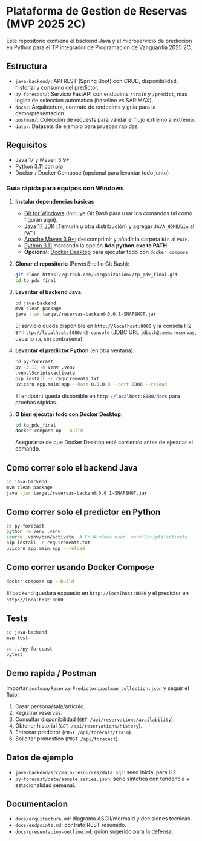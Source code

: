 ﻿# Plataforma de Gestion de Reservas (MVP 2025 2C)

Este repositorio contiene el backend Java y el microservicio de prediccion en Python para el TP integrador de Programacion de Vanguardia 2025 2C.

## Estructura

- `java-backend/`: API REST (Spring Boot) con CRUD, disponibilidad, historial y consumo del predictor.
- `py-forecast/`: Servicio FastAPI con endpoints `/train` y `/predict`, mas logica de seleccion automatica (baseline vs SARIMAX).
- `docs/`: Arquitectura, contrato de endpoints y guia para la demo/presentacion.
- `postman/`: Coleccion de requests para validar el flujo extremo a extremo.
- `data/`: Datasets de ejemplo para pruebas rapidas.

## Requisitos

- Java 17 y Maven 3.9+
- Python 3.11 con pip
- Docker / Docker Compose (opcional para levantar todo junto)

### Guía rápida para equipos con Windows

1. **Instalar dependencias básicas**
   - [Git for Windows](https://git-scm.com/download/win) (incluye Git Bash para usar los comandos tal como figuran aquí).
   - [Java 17 JDK](https://adoptium.net/) (Temurin u otra distribución) y agregar `JAVA_HOME`/`bin` al `PATH`.
   - [Apache Maven 3.9+](https://maven.apache.org/download.cgi); descomprimir y añadir la carpeta `bin` al `PATH`.
   - [Python 3.11](https://www.python.org/downloads/windows/) marcando la opción **Add python.exe to PATH**.
   - **Opcional:** [Docker Desktop](https://www.docker.com/products/docker-desktop/) para ejecutar todo con `docker compose`.

2. **Clonar el repositorio** (PowerShell o Git Bash):
   ```bash
   git clone https://github.com/<organizacion>/tp_pdv_final.git
   cd tp_pdv_final
   ```

3. **Levantar el backend Java**:
   ```bash
   cd java-backend
   mvn clean package
   java -jar target/reservas-backend-0.0.1-SNAPSHOT.jar
   ```
   El servicio queda disponible en `http://localhost:8080` y la consola H2 en `http://localhost:8080/h2-console` (JDBC URL `jdbc:h2:mem:reservas`, usuario `sa`, sin contraseña).

4. **Levantar el predictor Python** (en otra ventana):
   ```bash
   cd py-forecast
   py -3.11 -m venv .venv
   .venv\Scripts\activate
   pip install -r requirements.txt
   uvicorn app.main:app --host 0.0.0.0 --port 8000 --reload
   ```
   El endpoint queda disponible en `http://localhost:8000/docs` para pruebas rápidas.

5. **O bien ejecutar todo con Docker Desktop**:
   ```bash
   cd tp_pdv_final
   docker compose up --build
   ```
   Asegurarse de que Docker Desktop esté corriendo antes de ejecutar el comando.

## Como correr solo el backend Java

```bash
cd java-backend
mvn clean package
java -jar target/reservas-backend-0.0.1-SNAPSHOT.jar
```

## Como correr solo el predictor en Python

```bash
cd py-forecast
python -m venv .venv
source .venv/bin/activate  # En Windows usar .venv\Scripts\activate
pip install -r requirements.txt
uvicorn app.main:app --reload
```

## Como correr usando Docker Compose

```bash
docker compose up --build
```

El backend quedara expuesto en `http://localhost:8080` y el predictor en `http://localhost:8000`.

## Tests

```bash
cd java-backend
mvn test

cd ../py-forecast
pytest
```

## Demo rapida / Postman

Importar `postman/Reserva-Predictor.postman_collection.json` y seguir el flujo:
1. Crear persona/sala/articulo.
2. Registrar reservas.
3. Consultar disponibilidad (`GET /api/reservations/availability`).
4. Obtener historial (`GET /api/reservations/history`).
5. Entrenar predictor (`POST /api/forecast/train`).
6. Solicitar pronostico (`POST /api/forecast`).

## Datos de ejemplo

- `java-backend/src/main/resources/data.sql`: seed inicial para H2.
- `py-forecast/data/sample_series.json`: serie sintetica con tendencia + estacionalidad semanal.

## Documentacion

- `docs/arquitectura.md`: diagrama ASCII/mermaid y decisiones tecnicas.
- `docs/endpoints.md`: contrato REST resumido.
- `docs/presentacion-outline.md`: guion sugerido para la defensa.
